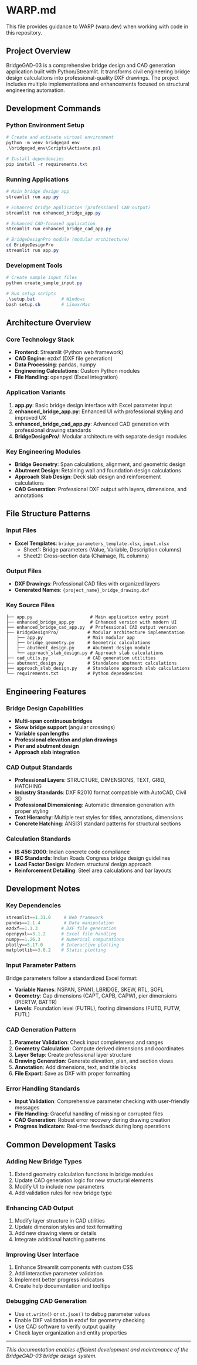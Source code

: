 # WARP.md

This file provides guidance to WARP (warp.dev) when working with code in this repository.

## Project Overview

BridgeGAD-03 is a comprehensive bridge design and CAD generation application built with Python/Streamlit. It transforms civil engineering bridge design calculations into professional-quality DXF drawings. The project includes multiple implementations and enhancements focused on structural engineering automation.

## Development Commands

### Python Environment Setup
```powershell
# Create and activate virtual environment
python -m venv bridgegad_env
.\bridgegad_env\Scripts\Activate.ps1

# Install dependencies
pip install -r requirements.txt
```

### Running Applications
```powershell
# Main bridge design app
streamlit run app.py

# Enhanced bridge application (professional CAD output)
streamlit run enhanced_bridge_app.py

# Enhanced CAD-focused application
streamlit run enhanced_bridge_cad_app.py

# BridgeDesignPro module (modular architecture)
cd BridgeDesignPro
streamlit run app.py
```

### Development Tools
```powershell
# Create sample input files
python create_sample_input.py

# Run setup scripts
.\setup.bat          # Windows
bash setup.sh        # Linux/Mac
```

## Architecture Overview

### Core Technology Stack
- **Frontend**: Streamlit (Python web framework)
- **CAD Engine**: ezdxf (DXF file generation)
- **Data Processing**: pandas, numpy
- **Engineering Calculations**: Custom Python modules
- **File Handling**: openpyxl (Excel integration)

### Application Variants

1. **app.py**: Basic bridge design interface with Excel parameter input
2. **enhanced_bridge_app.py**: Enhanced UI with professional styling and improved UX
3. **enhanced_bridge_cad_app.py**: Advanced CAD generation with professional drawing standards
4. **BridgeDesignPro/**: Modular architecture with separate design modules

### Key Engineering Modules

- **Bridge Geometry**: Span calculations, alignment, and geometric design
- **Abutment Design**: Retaining wall and foundation design calculations
- **Approach Slab Design**: Deck slab design and reinforcement calculations
- **CAD Generation**: Professional DXF output with layers, dimensions, and annotations

## File Structure Patterns

### Input Files
- **Excel Templates**: `bridge_parameters_template.xlsx`, `input.xlsx`
  - Sheet1: Bridge parameters (Value, Variable, Description columns)
  - Sheet2: Cross-section data (Chainage, RL columns)

### Output Files
- **DXF Drawings**: Professional CAD files with organized layers
- **Generated Names**: `{project_name}_bridge_drawing.dxf`

### Key Source Files
```
├── app.py                      # Main application entry point
├── enhanced_bridge_app.py      # Enhanced version with modern UI
├── enhanced_bridge_cad_app.py  # Professional CAD output version
├── BridgeDesignPro/           # Modular architecture implementation
│   ├── app.py                 # Main modular app
│   ├── bridge_geometry.py     # Geometric calculations
│   ├── abutment_design.py     # Abutment design module
│   └── approach_slab_design.py # Approach slab calculations
├── cad_utils.py               # CAD generation utilities
├── abutment_design.py         # Standalone abutment calculations
├── approach_slab_design.py    # Standalone approach slab calculations
└── requirements.txt           # Python dependencies
```

## Engineering Features

### Bridge Design Capabilities
- **Multi-span continuous bridges**
- **Skew bridge support** (angular crossings)
- **Variable span lengths**
- **Professional elevation and plan drawings**
- **Pier and abutment design**
- **Approach slab integration**

### CAD Output Standards
- **Professional Layers**: STRUCTURE, DIMENSIONS, TEXT, GRID, HATCHING
- **Industry Standards**: DXF R2010 format compatible with AutoCAD, Civil 3D
- **Professional Dimensioning**: Automatic dimension generation with proper styling
- **Text Hierarchy**: Multiple text styles for titles, annotations, dimensions
- **Concrete Hatching**: ANSI31 standard patterns for structural sections

### Calculation Standards
- **IS 456:2000**: Indian concrete code compliance
- **IRC Standards**: Indian Roads Congress bridge design guidelines
- **Load Factor Design**: Modern structural design approach
- **Reinforcement Detailing**: Steel area calculations and bar layouts

## Development Notes

### Key Dependencies
```python
streamlit==1.31.0     # Web framework
pandas==2.1.4         # Data manipulation
ezdxf==1.1.3         # DXF file generation
openpyxl==3.1.2      # Excel file handling
numpy==1.26.3        # Numerical computations
plotly==5.17.0       # Interactive plotting
matplotlib==3.8.2    # Static plotting
```

### Input Parameter Pattern
Bridge parameters follow a standardized Excel format:
- **Variable Names**: NSPAN, SPAN1, LBRIDGE, SKEW, RTL, SOFL
- **Geometry**: Cap dimensions (CAPT, CAPB, CAPW), pier dimensions (PIERTW, BATTR)
- **Levels**: Foundation level (FUTRL), footing dimensions (FUTD, FUTW, FUTL)

### CAD Generation Pattern
1. **Parameter Validation**: Check input completeness and ranges
2. **Geometry Calculation**: Compute derived dimensions and coordinates
3. **Layer Setup**: Create professional layer structure
4. **Drawing Generation**: Generate elevation, plan, and section views
5. **Annotation**: Add dimensions, text, and title blocks
6. **File Export**: Save as DXF with proper formatting

### Error Handling Standards
- **Input Validation**: Comprehensive parameter checking with user-friendly messages
- **File Handling**: Graceful handling of missing or corrupted files
- **CAD Generation**: Robust error recovery during drawing creation
- **Progress Indicators**: Real-time feedback during long operations

## Common Development Tasks

### Adding New Bridge Types
1. Extend geometry calculation functions in bridge modules
2. Update CAD generation logic for new structural elements
3. Modify UI to include new parameters
4. Add validation rules for new bridge type

### Enhancing CAD Output
1. Modify layer structure in CAD utilities
2. Update dimension styles and text formatting
3. Add new drawing views or details
4. Integrate additional hatching patterns

### Improving User Interface
1. Enhance Streamlit components with custom CSS
2. Add interactive parameter validation
3. Implement better progress indicators
4. Create help documentation and tooltips

### Debugging CAD Generation
- Use `st.write()` or `st.json()` to debug parameter values
- Enable DXF validation in ezdxf for geometry checking
- Use CAD software to verify output quality
- Check layer organization and entity properties

---

*This documentation enables efficient development and maintenance of the BridgeGAD-03 bridge design system.*
